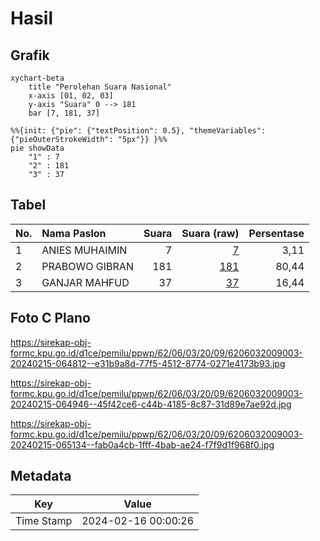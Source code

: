 # Hasil

## Grafik

```mermaid
xychart-beta
    title "Perolehan Suara Nasional"
    x-axis [01, 02, 03]
    y-axis "Suara" 0 --> 181
    bar [7, 181, 37]
```

```mermaid
%%{init: {"pie": {"textPosition": 0.5}, "themeVariables": {"pieOuterStrokeWidth": "5px"}} }%%
pie showData
    "1" : 7
    "2" : 181
    "3" : 37
```

## Tabel

| No. | Nama Paslon    | Suara | Suara (raw) | Persentase |
|:--- |:-------------- | -----:| -----------:| ----------:|
| 1   | ANIES MUHAIMIN | 7     | [7][p-1]    | 3,11       |
| 2   | PRABOWO GIBRAN | 181   | [181][p-2]  | 80,44      |
| 3   | GANJAR MAHFUD  | 37    | [37][p-3]   | 16,44      |


[p-1]: https://github.com/gigit-pemilu/pemilu-2024/blob/main/pilpres/hitung-suara/sub/62-kalimantan-tengah/sub/06-katingan/sub/03-tewang-sangalang-garing/sub/2009-tewang-manyangen/sub/003-tps/sub/paslon-1.txt
[p-2]: https://github.com/gigit-pemilu/pemilu-2024/blob/main/pilpres/hitung-suara/sub/62-kalimantan-tengah/sub/06-katingan/sub/03-tewang-sangalang-garing/sub/2009-tewang-manyangen/sub/003-tps/sub/paslon-2.txt
[p-3]: https://github.com/gigit-pemilu/pemilu-2024/blob/main/pilpres/hitung-suara/sub/62-kalimantan-tengah/sub/06-katingan/sub/03-tewang-sangalang-garing/sub/2009-tewang-manyangen/sub/003-tps/sub/paslon-3.txt

## Foto C Plano

https://sirekap-obj-formc.kpu.go.id/d1ce/pemilu/ppwp/62/06/03/20/09/6206032009003-20240215-064812--e31b9a8d-77f5-4512-8774-0271e4173b93.jpg

https://sirekap-obj-formc.kpu.go.id/d1ce/pemilu/ppwp/62/06/03/20/09/6206032009003-20240215-064946--45f42ce6-c44b-4185-8c87-31d89e7ae92d.jpg

https://sirekap-obj-formc.kpu.go.id/d1ce/pemilu/ppwp/62/06/03/20/09/6206032009003-20240215-065134--fab0a4cb-1fff-4bab-ae24-f7f9d1f968f0.jpg


## Metadata

| Key        | Value               |
| ---------- | ------------------- |
| Time Stamp | 2024-02-16 00:00:26 |



